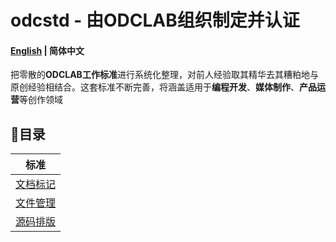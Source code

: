 # odcstd - 由ODCLAB组织制定并认证

#### [English](README.md) | 简体中文

把零散的**ODCLAB工作标准**进行系统化整理，对前人经验取其精华去其糟粕地与原创经验相结合。这套标准不断完善，将涵盖适用于**编程开发**、**媒体制作**、**产品运营**等创作领域



## 🧭目录

| 标准                                                         |
| ------------------------------------------------------------ |
| [文档标记](https://github.com/ODCLAB/odcstd/blob/main/zh-cn/文档标记.md) |
| [文件管理](https://github.com/ODCLAB/odcstd/blob/main/zh-cn/文件管理.md) |
| [源码排版](https://github.com/ODCLAB/odcstd/blob/main/zh-cn/源码排版.md) |